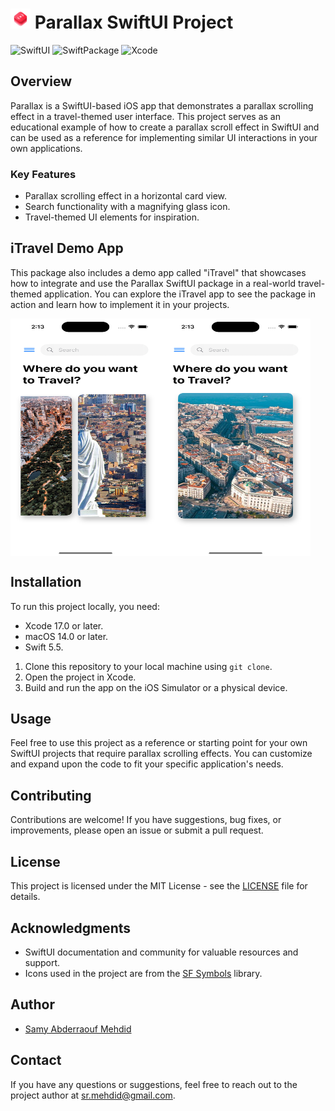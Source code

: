 # <img src="ParallaxKit.png" alt="Package Icon" width="32" height="32"> Parallax SwiftUI Project


![SwiftUI](https://img.shields.io/badge/SwiftUI-5.0-blue)
![SwiftPackage](https://img.shields.io/badge/Swift%20Package-main-green)
![Xcode](https://img.shields.io/badge/Xcode-15.0-brightgreen)

## Overview

Parallax is a SwiftUI-based iOS app that demonstrates a parallax scrolling effect in a travel-themed user interface. This project serves as an educational example of how to create a parallax scroll effect in SwiftUI and can be used as a reference for implementing similar UI interactions in your own applications.

### Key Features

- Parallax scrolling effect in a horizontal card view.
- Search functionality with a magnifying glass icon.
- Travel-themed UI elements for inspiration.

## iTravel Demo App
This package also includes a demo app called "iTravel" that showcases how to integrate and use the Parallax SwiftUI package in a real-world travel-themed application. You can explore the iTravel app to see the package in action and learn how to implement it in your projects.

<div style="display: flex;">
    <img src="/screenshots/Screenshot1.png" alt="Screenshot 1" style="width: 240px; height: 380px;">
    <img src="/screenshots/Screenshot2.png" alt="Screenshot 2" style="width: 240px; height: 380px;">
</div>

## Installation

To run this project locally, you need:

- Xcode 17.0 or later.
- macOS 14.0 or later.
- Swift 5.5.

1. Clone this repository to your local machine using `git clone`.
2. Open the project in Xcode.
3. Build and run the app on the iOS Simulator or a physical device.

## Usage

Feel free to use this project as a reference or starting point for your own SwiftUI projects that require parallax scrolling effects. You can customize and expand upon the code to fit your specific application's needs.

## Contributing

Contributions are welcome! If you have suggestions, bug fixes, or improvements, please open an issue or submit a pull request.

## License

This project is licensed under the MIT License - see the [LICENSE](LICENSE) file for details.

## Acknowledgments

- SwiftUI documentation and community for valuable resources and support.
- Icons used in the project are from the [SF Symbols](https://developer.apple.com/sf-symbols/) library.

## Author

- [Samy Abderraouf Mehdid](https://github.com/RMehdid)

## Contact

If you have any questions or suggestions, feel free to reach out to the project author at [sr.mehdid@gmail.com](mailto:sr.mehdid@gmail.com).

